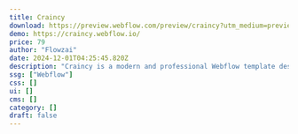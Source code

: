 ```yaml
---
title: Craincy
download: https://preview.webflow.com/preview/craincy?utm_medium=preview_link&utm_source=dashboard&utm_content=craincy&preview=6c7d612ea1ee8f8ee2e06e6b6c4a426e&workflow=sitePreview
demo: https://craincy.webflow.io/
price: 79
author: "Flowzai"
date: 2024-12-01T04:25:45.820Z
description: "Craincy is a modern and professional Webflow template designed for creative agencies. With its sleek design and essential features, Craincy helps agencies build a powerful online presence to showcase their projects, services, and expertise."
ssg: ["Webflow"]
css: []
ui: []
cms: []
category: []
draft: false
---
```

